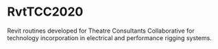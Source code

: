 # RvtTCC2020
Revit routines developed for Theatre Consultants Collaborative for technology incorporation in electrical and performance rigging systems.
